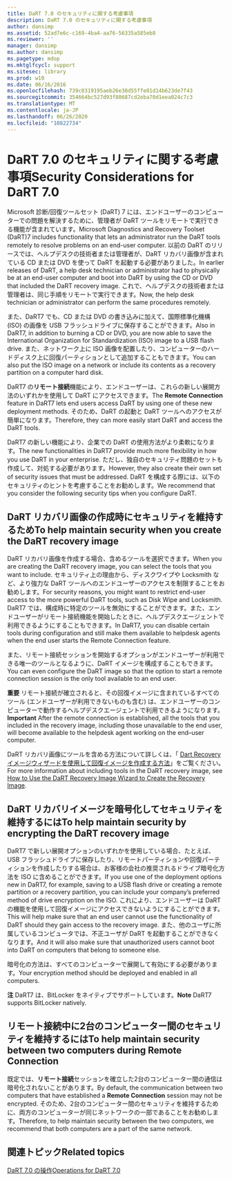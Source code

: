 ```yaml
---
title: DaRT 7.0 のセキュリティに関する考慮事項
description: DaRT 7.0 のセキュリティに関する考慮事項
author: dansimp
ms.assetid: 52ad7e6c-c169-4ba4-aa76-56335a585eb8
ms.reviewer: ''
manager: dansimp
ms.author: dansimp
ms.pagetype: mdop
ms.mktglfcycl: support
ms.sitesec: library
ms.prod: w10
ms.date: 06/16/2016
ms.openlocfilehash: 739c0319195aeb26e38d55ffe01d14b623de7f43
ms.sourcegitcommit: 354664bc527d93f80687cd2eba70d1eea024c7c3
ms.translationtype: MT
ms.contentlocale: ja-JP
ms.lasthandoff: 06/26/2020
ms.locfileid: "10822734"
---
```

# <span data-ttu-id="c9957-103">DaRT 7.0 のセキュリティに関する考慮事項</span><span class="sxs-lookup"><span data-stu-id="c9957-103">Security Considerations for DaRT 7.0</span></span>


<span data-ttu-id="c9957-104">Microsoft 診断/回復ツールセット (DaRT) 7 には、エンドユーザーのコンピューターでの問題を解決するために、管理者が DaRT ツールをリモートで実行できる機能が含まれています。</span><span class="sxs-lookup"><span data-stu-id="c9957-104">Microsoft Diagnostics and Recovery Toolset (DaRT)7 includes functionality that lets an administrator run the DaRT tools remotely to resolve problems on an end-user computer.</span></span> <span data-ttu-id="c9957-105">以前の DaRT のリリースでは、ヘルプデスクの技術者または管理者が、DaRT リカバリ画像が含まれている CD または DVD を使って DaRT を起動する必要がありました。</span><span class="sxs-lookup"><span data-stu-id="c9957-105">In earlier releases of DaRT, a help desk technician or administrator had to physically be at an end-user computer and boot into DaRT by using the CD or DVD that included the DaRT recovery image.</span></span> <span data-ttu-id="c9957-106">これで、ヘルプデスクの技術者または管理者は、同じ手順をリモートで実行できます。</span><span class="sxs-lookup"><span data-stu-id="c9957-106">Now, the help desk technician or administrator can perform the same procedures remotely.</span></span>

<span data-ttu-id="c9957-107">また、DaRT7 でも、CD または DVD の書き込みに加えて、国際標準化機構 (ISO) の画像を USB フラッシュドライブに保存することができます。</span><span class="sxs-lookup"><span data-stu-id="c9957-107">Also in DaRT7, in addition to burning a CD or DVD, you are now able to save the International Organization for Standardization (ISO) image to a USB flash drive.</span></span> <span data-ttu-id="c9957-108">また、ネットワーク上に ISO 画像を配置したり、コンピューターのハードディスク上に回復パーティションとして追加することもできます。</span><span class="sxs-lookup"><span data-stu-id="c9957-108">You can also put the ISO image on a network or include its contents as a recovery partition on a computer hard disk.</span></span>

<span data-ttu-id="c9957-109">DaRT7 の**リモート接続**機能により、エンドユーザーは、これらの新しい展開方法のいずれかを使用して DaRT にアクセスできます。</span><span class="sxs-lookup"><span data-stu-id="c9957-109">The **Remote Connection** feature in DaRT7 lets end users access DaRT by using one of these new deployment methods.</span></span> <span data-ttu-id="c9957-110">そのため、DaRT の起動と DaRT ツールへのアクセスが簡単になります。</span><span class="sxs-lookup"><span data-stu-id="c9957-110">Therefore, they can more easily start DaRT and access the DaRT tools.</span></span>

<span data-ttu-id="c9957-111">DaRT7 の新しい機能により、企業での DaRT の使用方法がより柔軟になります。</span><span class="sxs-lookup"><span data-stu-id="c9957-111">The new functionalities in DaRT7 provide much more flexibility in how you use DaRT in your enterprise.</span></span> <span data-ttu-id="c9957-112">ただし、独自のセキュリティ問題のセットも作成して、対処する必要があります。</span><span class="sxs-lookup"><span data-stu-id="c9957-112">However, they also create their own set of security issues that must be addressed.</span></span> <span data-ttu-id="c9957-113">DaRT を構成する際には、以下のセキュリティのヒントを考慮することをお勧めします。</span><span class="sxs-lookup"><span data-stu-id="c9957-113">We recommend that you consider the following security tips when you configure DaRT.</span></span>

## <span data-ttu-id="c9957-114">DaRT リカバリ画像の作成時にセキュリティを維持するため</span><span class="sxs-lookup"><span data-stu-id="c9957-114">To help maintain security when you create the DaRT recovery image</span></span>


<span data-ttu-id="c9957-115">DaRT リカバリ画像を作成する場合、含めるツールを選択できます。</span><span class="sxs-lookup"><span data-stu-id="c9957-115">When you are creating the DaRT recovery image, you can select the tools that you want to include.</span></span> <span data-ttu-id="c9957-116">セキュリティ上の理由から、ディスクワイプや Locksmith など、より強力な DaRT ツールへのエンドユーザーのアクセスを制限することをお勧めします。</span><span class="sxs-lookup"><span data-stu-id="c9957-116">For security reasons, you might want to restrict end-user access to the more powerful DaRT tools, such as Disk Wipe and Locksmith.</span></span> <span data-ttu-id="c9957-117">DaRT7 では、構成時に特定のツールを無効にすることができます。また、エンドユーザーがリモート接続機能を開始したときに、ヘルプデスクエージェントで利用できるようにすることもできます。</span><span class="sxs-lookup"><span data-stu-id="c9957-117">In DaRT7, you can disable certain tools during configuration and still make them available to helpdesk agents when the end user starts the Remote Connection feature.</span></span>

<span data-ttu-id="c9957-118">また、リモート接続セッションを開始するオプションがエンドユーザーが利用できる唯一のツールとなるように、DaRT イメージを構成することもできます。</span><span class="sxs-lookup"><span data-stu-id="c9957-118">You can even configure the DaRT image so that the option to start a remote connection session is the only tool available to an end user.</span></span>

<span data-ttu-id="c9957-119">**重要** リモート接続が確立されると、その回復イメージに含まれているすべてのツール (エンドユーザーが利用できないものも含む) は、エンドユーザーのコンピューターで動作するヘルプデスクエージェントで利用できるようになります。</span><span class="sxs-lookup"><span data-stu-id="c9957-119">**Important** After the remote connection is established, all the tools that you included in the recovery image, including those unavailable to the end user, will become available to the helpdesk agent working on the end–user computer.</span></span>

 

<span data-ttu-id="c9957-120">DaRT リカバリ画像にツールを含める方法について詳しくは、「 [Dart Recovery イメージウィザードを使用して回復イメージを作成する方法](how-to-use-the-dart-recovery-image-wizard-to-create-the-recovery-image-dart-7.md)」をご覧ください。</span><span class="sxs-lookup"><span data-stu-id="c9957-120">For more information about including tools in the DaRT recovery image, see [How to Use the DaRT Recovery Image Wizard to Create the Recovery Image](how-to-use-the-dart-recovery-image-wizard-to-create-the-recovery-image-dart-7.md).</span></span>

## <span data-ttu-id="c9957-121">DaRT リカバリイメージを暗号化してセキュリティを維持するには</span><span class="sxs-lookup"><span data-stu-id="c9957-121">To help maintain security by encrypting the DaRT recovery image</span></span>


<span data-ttu-id="c9957-122">DaRT7 で新しい展開オプションのいずれかを使用している場合、たとえば、USB フラッシュドライブに保存したり、リモートパーティションや回復パーティションを作成したりする場合は、お客様の会社の推奨されるドライブ暗号化方法を ISO に含めることができます。</span><span class="sxs-lookup"><span data-stu-id="c9957-122">If you use one of the deployment options new in DaRT7, for example, saving to a USB flash drive or creating a remote partition or a recovery partition, you can include your company’s preferred method of drive encryption on the ISO.</span></span> <span data-ttu-id="c9957-123">これにより、エンドユーザーは DaRT の機能を使用して回復イメージにアクセスできないようにすることができます。</span><span class="sxs-lookup"><span data-stu-id="c9957-123">This will help make sure that an end user cannot use the functionality of DaRT should they gain access to the recovery image.</span></span> <span data-ttu-id="c9957-124">また、他のユーザに所属しているコンピュータでは、不正ユーザが DaRT を起動することができなくなります。</span><span class="sxs-lookup"><span data-stu-id="c9957-124">And it will also make sure that unauthorized users cannot boot into DaRT on computers that belong to someone else.</span></span>

<span data-ttu-id="c9957-125">暗号化の方法は、すべてのコンピューターで展開して有効にする必要があります。</span><span class="sxs-lookup"><span data-stu-id="c9957-125">Your encryption method should be deployed and enabled in all computers.</span></span>

<span data-ttu-id="c9957-126">**注** DaRT7 は、BitLocker をネイティブでサポートしています。</span><span class="sxs-lookup"><span data-stu-id="c9957-126">**Note** DaRT7 supports BitLocker natively.</span></span>

 

## <span data-ttu-id="c9957-127">リモート接続中に2台のコンピューター間のセキュリティを維持するには</span><span class="sxs-lookup"><span data-stu-id="c9957-127">To help maintain security between two computers during Remote Connection</span></span>


<span data-ttu-id="c9957-128">既定では、**リモート接続**セッションを確立した2台のコンピューター間の通信は暗号化されないことがあります。</span><span class="sxs-lookup"><span data-stu-id="c9957-128">By default, the communication between two computers that have established a **Remote Connection** session may not be encrypted.</span></span> <span data-ttu-id="c9957-129">そのため、2台のコンピューター間のセキュリティを維持するために、両方のコンピューターが同じネットワークの一部であることをお勧めします。</span><span class="sxs-lookup"><span data-stu-id="c9957-129">Therefore, to help maintain security between the two computers, we recommend that both computers are a part of the same network.</span></span>

## <span data-ttu-id="c9957-130">関連トピック</span><span class="sxs-lookup"><span data-stu-id="c9957-130">Related topics</span></span>


[<span data-ttu-id="c9957-131">DaRT 7.0 の操作</span><span class="sxs-lookup"><span data-stu-id="c9957-131">Operations for DaRT 7.0</span></span>](operations-for-dart-70-new-ia.md)

 

 





